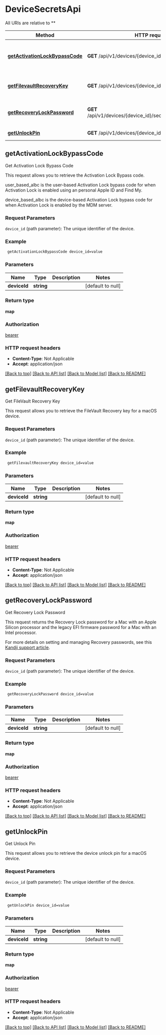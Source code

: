 # DeviceSecretsApi

All URIs are relative to **

Method | HTTP request | Description
------------- | ------------- | -------------
[**getActivationLockBypassCode**](DeviceSecretsApi.md#getActivationLockBypassCode) | **GET** /api/v1/devices/{device_id}/secrets/bypasscode | Get Activation Lock Bypass Code
[**getFilevaultRecoveryKey**](DeviceSecretsApi.md#getFilevaultRecoveryKey) | **GET** /api/v1/devices/{device_id}/secrets/filevaultkey | Get FileVault Recovery Key
[**getRecoveryLockPassword**](DeviceSecretsApi.md#getRecoveryLockPassword) | **GET** /api/v1/devices/{device_id}/secrets/recoverypassword | Get Recovery Lock Password
[**getUnlockPin**](DeviceSecretsApi.md#getUnlockPin) | **GET** /api/v1/devices/{device_id}/secrets/unlockpin | Get Unlock Pin



## getActivationLockBypassCode

Get Activation Lock Bypass Code

<p>This request allows you to retrieve the Activation Lock Bypass code.</p>
<p>user_based_albc is the user-based Activation Lock bypass code for when Activation Lock is enabled using an personal Apple ID and Find My.</p>
 <p>device_based_albc is the device-based Activation Lock bypass code for when Activation Lock is enabled by the MDM server.</p>
<h3 id=&quot;request-parameters&quot;>Request Parameters</h3>
<p><code>device_id</code> (path parameter): The unique identifier of the device.</p>

### Example

```bash
 getActivationLockBypassCode device_id=value
```

### Parameters


Name | Type | Description  | Notes
------------- | ------------- | ------------- | -------------
 **deviceId** | **string** |  | [default to null]

### Return type

**map**

### Authorization

[bearer](../README.md#bearer)

### HTTP request headers

- **Content-Type**: Not Applicable
- **Accept**: application/json

[[Back to top]](#) [[Back to API list]](../README.md#documentation-for-api-endpoints) [[Back to Model list]](../README.md#documentation-for-models) [[Back to README]](../README.md)


## getFilevaultRecoveryKey

Get FileVault Recovery Key

<p>This request allows you to retrieve the FileVault Recovery key for a macOS device.</p>
<h3 id=&quot;request-parameters&quot;>Request Parameters</h3>
<p><code>device_id</code> (path parameter): The unique identifier of the device.</p>

### Example

```bash
 getFilevaultRecoveryKey device_id=value
```

### Parameters


Name | Type | Description  | Notes
------------- | ------------- | ------------- | -------------
 **deviceId** | **string** |  | [default to null]

### Return type

**map**

### Authorization

[bearer](../README.md#bearer)

### HTTP request headers

- **Content-Type**: Not Applicable
- **Accept**: application/json

[[Back to top]](#) [[Back to API list]](../README.md#documentation-for-api-endpoints) [[Back to Model list]](../README.md#documentation-for-models) [[Back to README]](../README.md)


## getRecoveryLockPassword

Get Recovery Lock Password

<p>This request returns the Recovery Lock password for a Mac with an Apple Silicon processor and the legacy EFI firmware password for a Mac with an Intel processor.</p>
<p>For more details on setting and managing Recovery passwords, see this <a href=&quot;https://support.kandji.io/support/solutions/articles/72000560472-configure-the-recovery-password-library-item&quot;>Kandji support article</a>.</p>
<h3 id=&quot;request-parameters&quot;>Request Parameters</h3>
 <p><code>device_id</code> (path parameter): The unique identifier of the device.</p>

### Example

```bash
 getRecoveryLockPassword device_id=value
```

### Parameters


Name | Type | Description  | Notes
------------- | ------------- | ------------- | -------------
 **deviceId** | **string** |  | [default to null]

### Return type

**map**

### Authorization

[bearer](../README.md#bearer)

### HTTP request headers

- **Content-Type**: Not Applicable
- **Accept**: application/json

[[Back to top]](#) [[Back to API list]](../README.md#documentation-for-api-endpoints) [[Back to Model list]](../README.md#documentation-for-models) [[Back to README]](../README.md)


## getUnlockPin

Get Unlock Pin

<p>This request allows you to retrieve the device unlock pin for a macOS device.</p>
<h3 id=&quot;request-parameters&quot;>Request Parameters</h3>
 <p><code>device_id</code> (path parameter): The unique identifier of the device.</p>

### Example

```bash
 getUnlockPin device_id=value
```

### Parameters


Name | Type | Description  | Notes
------------- | ------------- | ------------- | -------------
 **deviceId** | **string** |  | [default to null]

### Return type

**map**

### Authorization

[bearer](../README.md#bearer)

### HTTP request headers

- **Content-Type**: Not Applicable
- **Accept**: application/json

[[Back to top]](#) [[Back to API list]](../README.md#documentation-for-api-endpoints) [[Back to Model list]](../README.md#documentation-for-models) [[Back to README]](../README.md)

